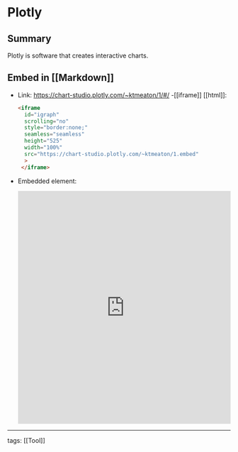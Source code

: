 # Plotly

## Summary

Plotly is software that creates interactive charts.

## Embed in [[Markdown]]
- Link: <https://chart-studio.plotly.com/~ktmeaton/1/#/>
-[[iframe]] [[html]]:

	```html
	<iframe 
	  id="igraph" 
	  scrolling="no" 
	  style="border:none;" 
	  seamless="seamless" 
	  height="525" 
	  width="100%"
	  src="https://chart-studio.plotly.com/~ktmeaton/1.embed" 
	  >
	 </iframe>
	```

- Embedded element:

	<iframe 
	  id="igraph" 
	  scrolling="no" 
	  style="border:none;" 
	  seamless="seamless" 
	  height="525" 
	  width="100%"
	  src="https://chart-studio.plotly.com/~ktmeaton/1.embed" 
	  >
	 </iframe>


---

tags: [[Tool]]